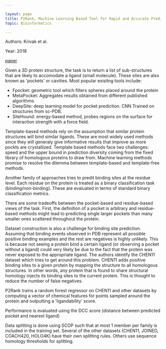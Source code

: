 ```yaml
---

layout: page
title: P2Rank, Machine Learning Based Tool for Rapid and Accurate Prediction of Ligand Binding Sites from Protein Structure
topic: Bioinformatics

---
```


Authors: Krivak et al.

Year: 2018

[paper](https://jcheminf.biomedcentral.com/articles/10.1186/s13321-018-0285-8)

Given a 3D protein structure, the task is to return a list of sub-structures that are likely to accomodate a ligand (small molecule).
These sites are also known as 'pockets' or cavities.
Most popular exisitng tools include:

* Fpocket: geometric tool which filters spheres placed around the protein
* MetaPocket: Aggregates results obtained from different published algorithms
* DeepSite: deep learning model for pocket prediction. CNN Trained on structures from sc-PDB.
* SiteHound: energy-based method, probes regions on the surface for interaction strength with a force field.

Template-based methods rely on the assumption that similar protein structures will bind similar ligands.
These are most widely used methods since they will generaly give informative results that improve as more pockts are crystallized.
Template based methods face two challenges: speed and the upper bound in prediction diversity coming from the fixed library of homologous proteins to draw from.
Machine learning methods promise to resolve the dilemma between template-based and template-free methods.

Another family of approaches tries to predit binding sites at the residue level.
Each residue on the protein is treated as a binary classification task (binding/non-binding).
These are evaluated in terms of standard binary classification metrics.

There are some tradeoffs between the pocket-based and residue-based views of the task.
First, the definition of a pocket is arbitrary and residue-based methods might lead to predicting single larger pockets than many smaller ones scattered throughout the protein.

Dataset construction is also a challenge for binding site prediction.
Assuming that binding events observed in PDB represent all possible positive binding examples and the rest are negatives is highly unlikely.
This is because not seeing a protein bind a certain ligand (or observing a pocket without a ligand) could very likely be due to the fact that the protein was never exposed to the appropriate ligand.
The authors identify the CHEN11 dataset which tries to get around this problem.
CHEN11 adds positive binding sites to a given protein by mapping the structure to all homologous structures.
In other words, any protein that is found to share structural homology injects its binding sites to the current protein.
This is thought to reduce the number of false negatives.

P2Rank trains a random forest regressor on CHEN11 and other datasets by computing a vector of chemical features for points sampled around the protein and outputting a 'ligandability' score.

Performance is evaluated using the DCC score (distance between predicted pocket and nearest ligand)

Data splitting is done using SCOP such that at most 1 member per family is included in the training set. Several of the other datasets (CHEN11, JOINED, COACH420, HOLO4K) have their own splitting rules.
Others use sequence homology thresholds for splitting.


